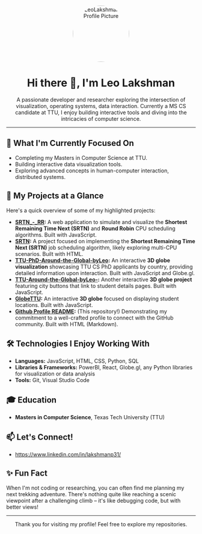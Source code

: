 <div align="center">
  <img src="https://media-hosting.imagekit.io/0c51c9a180c84cfb/Designer.jpeg?Expires=1837904598&Key-Pair-Id=K2ZIVPTIP2VGHC&Signature=dkuaupwLklng9bcPvJQwVCin9r0s3E0MnGd6dMxiPbsq~tDtl~KcrxsU-UV7UNbZsps421pOd0HRL3bjD0FbJtuOFtMIltiK8HSWxJ4NhmK1p1qfQQQrJzxiPvc9sKgLt64U8LlH5oLiXnKOfkrjP0xzjSzct3SD-HlFJPQtIkIPDXndQoBvenZsXSWZhsR1~FtoxQ-zETeqdLEpWTcmw8e8j8ZKb0-v~oaXAkk7tyPMjJhFnk2yeAKhxSfYmXozlYpNf1lxTUDGzgpSJfAi~uJy4IUjyKU7oVDFqcZf7S010CBZenvZYremkGYxTT6gYidF-N9mo1jTUyYH2jrZZQ__" alt="LeoLakshman's Profile Picture" width="150" style="border-radius: 50%;">
  <h1>Hi there 👋, I'm Leo Lakshman</h1>
  <p>A passionate developer and researcher exploring the intersection of visualization, operating systems, data interaction. Currently a MS CS candidate at TTU, I enjoy building interactive tools and diving into the intricacies of computer science.</p>
</div>

---

## 🔭 What I'm Currently Focused On

* Completing my Masters in Computer Science at TTU.
* Building interactive data visualization tools.
* Exploring advanced concepts in human-computer interaction, distributed systems.

## 🌱 My Projects at a Glance

Here's a quick overview of some of my highlighted projects:

* **[SRTN_-_RR](https://github.com/LeoLakshman/SRTN_-_RR):** A web application to simulate and visualize the **Shortest Remaining Time Next (SRTN)** and **Round Robin** CPU scheduling algorithms. Built with JavaScript.
* **[SRTN](https://github.com/LeoLakshman/SRTN):** A project focused on implementing the **Shortest Remaining Time Next (SRTN)** job scheduling algorithm, likely exploring multi-CPU scenarios. Built with HTML.
* **[TTU-PhD-Around-the-Global-byLeo](https://github.com/LeoLakshman/TTU-PhD-Around-the-Global-byLeo):** An interactive **3D globe visualization** showcasing TTU CS PhD applicants by country, providing detailed information upon interaction. Built with JavaScript and Globe.gl.
* **[TTU-Around-the-Global-byLeo-](https://github.com/LeoLakshman/TTU-Around-the-Global-byLeo-):** Another interactive **3D globe project** featuring city buttons that link to student details pages. Built with JavaScript.
* **[GlobeTTU](https://github.com/LeoLakshman/GlobeTTU):** An interactive **3D globe** focused on displaying student locations. Built with JavaScript.
* **[Github Profile README](https://github.com/LeoLakshman/LeoLakshman):** (This repository!) Demonstrating my commitment to a well-crafted profile to connect with the GitHub community. Built with HTML (Markdown).

## 🛠️ Technologies I Enjoy Working With

* **Languages:** JavaScript, HTML, CSS, Python, SQL
* **Libraries & Frameworks:** PowerBI, React, Globe.gl, any Python libraries for visualization or data analysis
* **Tools:** Git, Visual Studio Code

## 🎓 Education

* **Masters in Computer Science**, Texas Tech University (TTU)

## 📫 Let's Connect!

* https://www.linkedin.com/in/lakshmanp31/

## ✨ Fun Fact

When I'm not coding or researching, you can often find me planning my next trekking adventure. There's nothing quite like reaching a scenic viewpoint after a challenging climb – it's like debugging code, but with better views!

---

<div align="center">
  Thank you for visiting my profile! Feel free to explore my repositories.
</div>
